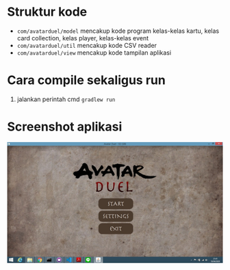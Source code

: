 # Struktur kode
- `com/avatarduel/model` mencakup kode program kelas-kelas kartu, kelas card collection, kelas player, kelas-kelas event
- `com/avatarduel/util` mencakup kode CSV reader
- `com/avatarduel/view` mencakup kode tampilan aplikasi

# Cara compile sekaligus run
1. jalankan perintah cmd `gradlew run`

# Screenshot aplikasi
![Screenshot aplikasi](startscreen.jpg)
